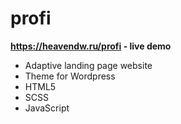 # profi
<b>https://heavendw.ru/profi - live demo</b>
<ul>
<li>Adaptive landing page website</li>
<li>Theme for Wordpress</li>
<li>HTML5</li>
<li>SCSS</li>
<li>JavaScript</li>
</ul>
